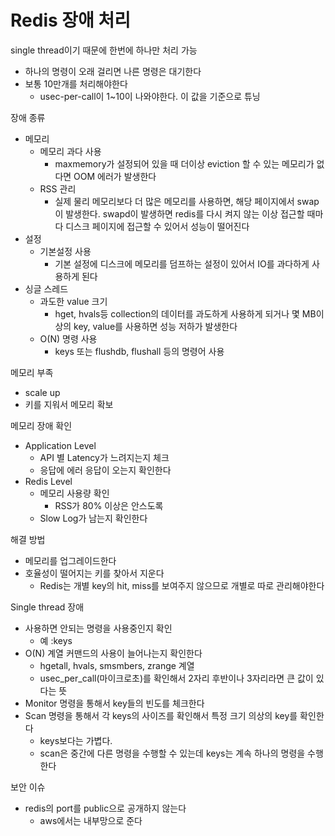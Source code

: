# Redis 장애 처리
single thread이기 때문에 한번에 하나만 처리 가능
- 하나의 명령이 오래 걸리면 나른 명령은 대기한다
- 보통 10만개를 처리해야한다
   - usec-per-call이 1~10이 나와야한다. 이 값을 기준으로 튜닝

장애 종류
- 메모리
   - 메모리 과다 사용
      - maxmemory가 설정되어 있을 때 더이상 eviction 할 수 있는 메모리가 없다면 OOM 에러가 발생한다
   - RSS 관리
      - 실제 물리 메모리보다 더 많은 메모리를 사용하면, 해당 페이지에서 swap이 발생한다. swapd이 발생하면 redis를 다시 켜지 않는 이상 접근할 때마다 디스크 페이지에 접근할 수 있어서 성능이 떨어진다
- 설정
   - 기본설정 사용
      - 기본 설정에 디스크에 메모리를 덤프하는 설정이 있어서 IO를 과다하게 사용하게 된다
- 싱글 스레드
   - 과도한 value 크기
      - hget, hvals등 collection의 데이터를 과도하게 사용하게 되거나 몇 MB이상의 key, value를 사용하면 성능 저하가 발생한다
   - O(N) 명령 사용
      - keys 또는 flushdb, flushall 등의 명령어 사용

메모리 부족
- scale up
- 키를 지워서 메모리 확보

메모리 장애 확인
- Application Level
   - API 별 Latency가 느려지는지 체크
   - 응답에 에러 응답이 오는지 확인한다
- Redis  Level
   - 메모리 사용량 확인
      - RSS가 80% 이상은 안스도록
   - Slow Log가 남는지 확인한다

해결 방법
- 메모리를 업그레이드한다
- 호율성이 떨어지는 키를 찾아서 지운다
   - Redis는 개별 key의 hit, miss를 보여주지 않으므로 개별로 따로 관리해야한다

Single thread 장애
- 사용하면 안되는 명령을 사용중인지 확인
   - 예 :keys
- O(N) 계열 커맨드의 사용이 늘어나는지 확인한다
   - hgetall, hvals, smsmbers, zrange 계열
   - usec_per_call(마이크로초)를 확인해서 2자리 후반이나 3자리라면 큰 값이 있다는 뜻
- Monitor 명령을 통해서 key들의 빈도를 체크한다
- Scan 명령을 통해서 각 keys의 사이즈를 확인해서 특정 크기 의상의 key를 확인한다
   - keys보다는 가볍다.
   - scan은 중간에 다른 명령을 수행할 수 있는데 keys는 계속 하나의 명령을 수행한다

보안 이슈
- redis의 port를 public으로 공개하지 않는다
   - aws에서는 내부망으로 준다